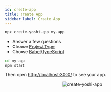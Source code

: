 ```yaml
---
id: create-app
title: Create App
sidebar_label: Create App
---
```


```sh
npx create-yoshi-app my-app
```

- Answer a few questions
- Choose [Project Type](./project-types.md)
- Choose [Babel](https://babeljs.io/)/[TypeScript](https://www.typescriptlang.org/)

```sh
cd my-app
npm start
```

Then open [http://localhost:3000/](http://localhost:3000/) to see your app.

<p align='center'>
  <img src='https://yoshi-assets.surge.sh/create-yoshi-app.gif' alt='create-yoshi-app'>
</p>
